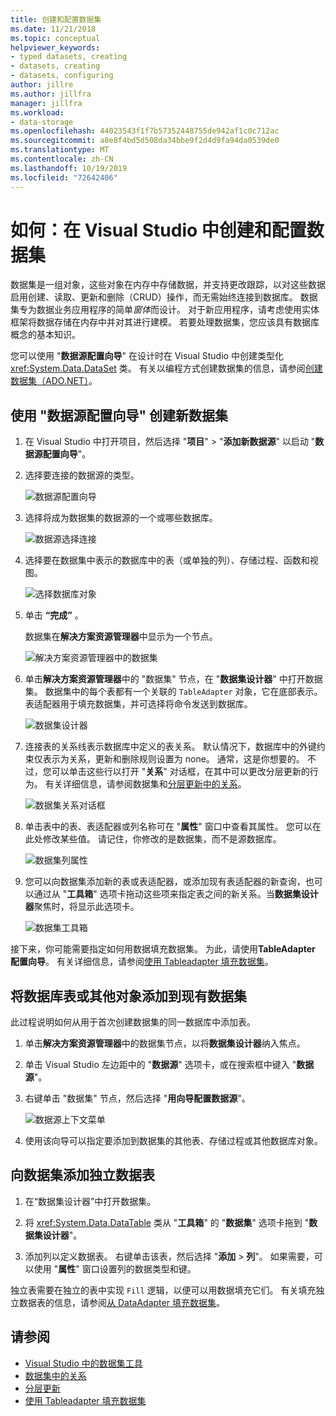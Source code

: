 ```yaml
---
title: 创建和配置数据集
ms.date: 11/21/2018
ms.topic: conceptual
helpviewer_keywords:
- typed datasets, creating
- datasets, creating
- datasets, configuring
author: jillre
ms.author: jillfra
manager: jillfra
ms.workload:
- data-storage
ms.openlocfilehash: 44023543f1f7b57352448755de942af1c0c712ac
ms.sourcegitcommit: a8e8f4bd5d508da34bbe9f2d4d9fa94da0539de0
ms.translationtype: MT
ms.contentlocale: zh-CN
ms.lasthandoff: 10/19/2019
ms.locfileid: "72642406"
---
```

# <a name="how-to-create-and-configure-datasets-in-visual-studio"></a>如何：在 Visual Studio 中创建和配置数据集

数据集是一组对象，这些对象在内存中存储数据，并支持更改跟踪，以对这些数据启用创建、读取、更新和删除（CRUD）操作，而无需始终连接到数据库。 数据集专为数据业务应用程序的简单*窗体*而设计。 对于新应用程序，请考虑使用实体框架将数据存储在内存中并对其进行建模。 若要处理数据集，您应该具有数据库概念的基本知识。

您可以使用 "**数据源配置向导**" 在设计时在 Visual Studio 中创建类型化 <xref:System.Data.DataSet> 类。 有关以编程方式创建数据集的信息，请参阅[创建数据集（ADO.NET）](/dotnet/framework/data/adonet/dataset-datatable-dataview/creating-a-dataset)。

## <a name="create-a-new-dataset-by-using-the-data-source-configuration-wizard"></a>使用 "数据源配置向导" 创建新数据集

1. 在 Visual Studio 中打开项目，然后选择 "**项目**"  >  "**添加新数据源**" 以启动 "**数据源配置向导**"。

2. 选择要连接的数据源的类型。

     ![数据源配置向导](../data-tools/media/data-source-configuration-wizard.png)

3. 选择将成为数据集的数据源的一个或哪些数据库。

     ![数据源选择连接](../data-tools/media/data-source-choose-a-connection.png)

4. 选择要在数据集中表示的数据库中的表（或单独的列）、存储过程、函数和视图。

     ![选择数据库对象](../data-tools/media/raddata-chose-objects.png)

5. 单击 **“完成”** 。

   数据集在**解决方案资源管理器**中显示为一个节点。

   ![解决方案资源管理器中的数据集](../data-tools/media/dataset-in-solution-explorer.png)

6. 单击**解决方案资源管理器**中的 "数据集" 节点，在 "**数据集设计器**" 中打开数据集。 数据集中的每个表都有一个关联的 `TableAdapter` 对象，它在底部表示。 表适配器用于填充数据集，并可选择将命令发送到数据库。

   ![数据集设计器](../data-tools/media/dataset-designer.png)

7. 连接表的关系线表示数据库中定义的表关系。 默认情况下，数据库中的外键约束仅表示为关系，更新和删除规则设置为 none。 通常，这是你想要的。 不过，您可以单击这些行以打开 "**关系**" 对话框，在其中可以更改分层更新的行为。 有关详细信息，请参阅数据集和[分层更新](../data-tools/hierarchical-update.md)[中的关系](../data-tools/relationships-in-datasets.md)。

     ![数据集关系对话框](../data-tools/media/raddata-relation-dialog.png)

8. 单击表中的表、表适配器或列名称可在 "**属性**" 窗口中查看其属性。 您可以在此处修改某些值。 请记住，你修改的是数据集，而不是源数据库。

     ![数据集列属性](../data-tools/media/dataset-column-properties.png)

9. 您可以向数据集添加新的表或表适配器，或添加现有表适配器的新查询，也可以通过从 "**工具箱**" 选项卡拖动这些项来指定表之间的新关系。当**数据集设计器**聚焦时，将显示此选项卡。

     ![数据集工具箱](../data-tools/media/raddata-dataset-toolbox.png)

接下来，你可能需要指定如何用数据填充数据集。 为此，请使用**TableAdapter 配置向导**。 有关详细信息，请参阅[使用 Tableadapter 填充数据集](../data-tools/fill-datasets-by-using-tableadapters.md)。

## <a name="add-a-database-table-or-other-object-to-an-existing-dataset"></a>将数据库表或其他对象添加到现有数据集

此过程说明如何从用于首次创建数据集的同一数据库中添加表。

1. 单击**解决方案资源管理器**中的数据集节点，以将**数据集设计器**纳入焦点。

2. 单击 Visual Studio 左边距中的 "**数据源**" 选项卡，或在搜索框中键入 "**数据源**"。

3. 右键单击 "数据集" 节点，然后选择 "**用向导配置数据源**"。

     ![数据源上下文菜单](../data-tools/media/data-source-context-menu.png)

4. 使用该向导可以指定要添加到数据集的其他表、存储过程或其他数据库对象。

## <a name="add-a-stand-alone-data-table-to-a-dataset"></a>向数据集添加独立数据表

1. 在“数据集设计器”中打开数据集。

2. 将 <xref:System.Data.DataTable> 类从 "**工具箱**" 的 "**数据集**" 选项卡拖到 "**数据集设计器**"。

3. 添加列以定义数据表。 右键单击该表，然后选择 "**添加** > **列**"。 如果需要，可以使用 "**属性**" 窗口设置列的数据类型和键。

独立表需要在独立的表中实现 `Fill` 逻辑，以便可以用数据填充它们。 有关填充独立数据表的信息，请参阅[从 DataAdapter 填充数据集](/dotnet/framework/data/adonet/populating-a-dataset-from-a-dataadapter)。

## <a name="see-also"></a>请参阅

- [Visual Studio 中的数据集工具](../data-tools/dataset-tools-in-visual-studio.md)
- [数据集中的关系](../data-tools/relationships-in-datasets.md)
- [分层更新](../data-tools/hierarchical-update.md)
- [使用 Tableadapter 填充数据集](../data-tools/fill-datasets-by-using-tableadapters.md)
